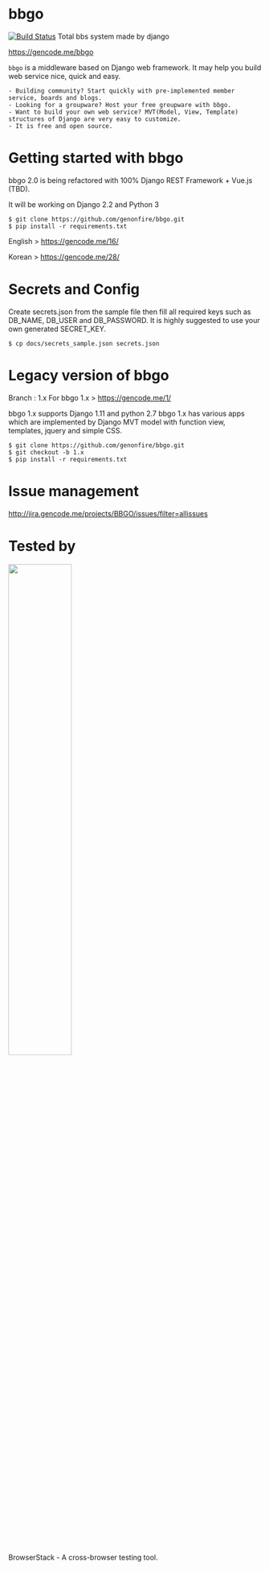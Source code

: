 # bbgo
[![Build Status](https://travis-ci.org/genonfire/bbgo.svg?branch=master)](https://travis-ci.org/genonfire/bbgo)
Total bbs system made by django

https://gencode.me/bbgo


`bbgo` is a middleware based on Django web framework. It may help you build web service nice, quick and easy.

    - Building community? Start quickly with pre-implemented member service, boards and blogs.
    - Looking for a groupware? Host your free groupware with bbgo.
    - Want to build your own web service? MVT(Model, View, Template) structures of Django are very easy to customize.
    - It is free and open source.

# Getting started with bbgo
bbgo 2.0 is being refactored with 100% Django REST Framework + Vue.js (TBD).

It will be working on Django 2.2 and Python 3

    $ git clone https://github.com/genonfire/bbgo.git
    $ pip install -r requirements.txt

English > https://gencode.me/16/

Korean > https://gencode.me/28/


# Secrets and Config
Create secrets.json from the sample file then fill all required keys such as DB_NAME, DB_USER and DB_PASSWORD.
It is highly suggested to use your own generated SECRET_KEY.

    $ cp docs/secrets_sample.json secrets.json


# Legacy version of bbgo
Branch : 1.x
For bbgo 1.x > https://gencode.me/1/

bbgo 1.x supports Django 1.11 and python 2.7
bbgo 1.x has various apps which are implemented by Django MVT model with function view, templates, jquery and simple CSS.

    $ git clone https://github.com/genonfire/bbgo.git
    $ git checkout -b 1.x
    $ pip install -r requirements.txt


# Issue management
http://jira.gencode.me/projects/BBGO/issues/filter=allissues


# Tested by
<a href="https://www.browserstack.com/">
<img src="./docs/browserstack.png" width="50%">
</a>

BrowserStack - A cross-browser testing tool.
